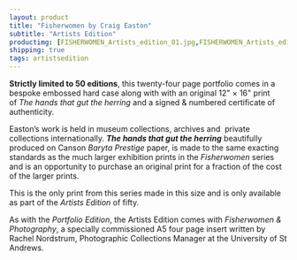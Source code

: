 ```yaml
---
layout: product
title: "Fisherwomen by Craig Easton"
subtitle: "Artists Edition"
productimg: [FISHERWOMEN_Artists_edition_01.jpg,FISHERWOMEN_Artists_edition_02b.jpg,hands.jpg,hero_fisherwomen.jpg,hero_fisherwomen2.jpg,hero_fisherwomen3.jpg,hero_fisherwomen4.jpg,fwheritage.jpg,fwjourney1.jpg,fwjourney2.jpg]
shipping: true
tags: artistsedition
---
```


__Strictly limited to 50 editions__, this twenty-four page portfolio comes in a bespoke embossed hard case along with with an original 12&quot; &times; 16&quot; print of _The hands that gut the herring_ and a signed & numbered certificate of authenticity.

Easton’s work is held in museum collections, archives and  private collections internationally. _**The hands that gut the herring**_ beautifully produced on Canson _Baryta Prestige_ paper, is made to the same exacting standards as the much larger exhibition prints in the _Fisherwomen_ series and is an opportunity to purchase an original print for a fraction of the cost of the larger prints.

This is the only print from this series made in this size and is only available as part of the  _Artists Edition_ of fifty.

As with the _Portfolio Edition_, the Artists Edition comes with _Fisherwomen & Photography_, a specially commissioned A5 four page insert written by Rachel Nordstrum, Photographic Collections Manager at the University of St Andrews.
